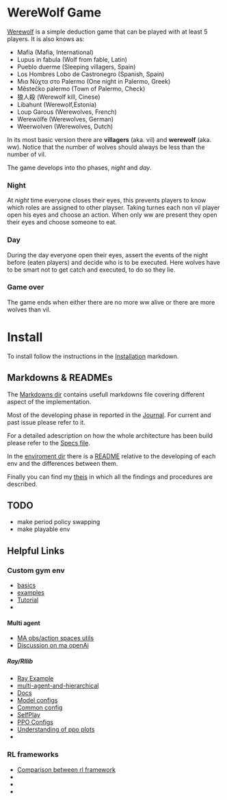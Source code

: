 # WereWolf Game
[Werewolf](https://en.wikipedia.org/wiki/Werewolf_social_deduction_game) is a simple deduction game that can be played with at least 5 players. It is also knows as:

- Mafia (Mafia, International)
- Lupus in fabula (Wolf from fable, Latin)
- Pueblo duerme (Sleeping villagers, Spain)
- Los Hombres Lobo de Castronegro (Spanish, Spain)
- Μια Νύχτα στο Palermo (One night in Palermo, Greek)
- Městečko palermo (Town of Palermo, Check)
- 狼人殺 (Werewolf kill, Cinese)
- Libahunt (Werewolf,Estonia)
- Loup Garous (Werewolves, French)
- Werewölfe (Werewolves, German)
- Weerwolven (Werewolves, Dutch)

In its most basic version there are __villagers__ (aka. vil) and __werewolf__ (aka.  ww). 
Notice that the number of wolves should always be less than the number of vil.

The game develops into tho phases, _night_ and _day_.

### Night
At _night_ time everyone closes their eyes, this prevents players to know which roles are assigned to other playser. 
Taking turnes each non vil player open his eyes and choose an action.
When only ww are present they open their eyes and choose someone to eat.

### Day
During the day everyone open their eyes, assert the events of the night before (eaten players) and decide who is to be executed.
Here wolves have to be smart not to get catch and executed, to do so they lie.

### Game over
The game ends when either there are no more ww alive or there are more wolves than vil.



# Install

To install follow the instructions in the [Installation](Resources/MarkDowns/Installation.md) markdown.

## Markdowns & READMEs
The [Markdowns dir](Resources/MarkDowns) contains usefull markdowns file covering different aspect of the implementation.

Most of the developing phase in reported in the [Journal](Resources/MarkDowns/Journal.md). For current and past issue please refer to it.

For a detailed adescription on how the whole architecture has been build please refer to the [Specs file](Resources/MarkDowns/Specs.md).

In the [enviroment dir](rlwolf/gym_environment/envs) there is a [README](rlwolf/gym_environment/envs/README.md) relative to the developing of each env and the differences between them.

Finally you can find my [theis](Resources/thesis.pdf) in which all the findings and procedures are described.


## TODO
- make period policy swapping
- make playable env

## Helpful Links

### Custom gym env
- [basics](https://medium.com/@apoddar573/making-your-own-custom-environment-in-gym-c3b65ff8cdaa)
- [examples](https://stackoverflow.com/questions/45068568/how-to-create-a-new-gym-environment-in-openai)
- [Tutorial](https://ai-mrkogao.github.io/reinforcement%20learning/openaigymtutorial/)
- []()

#### Multi agent
- [MA obs/action spaces utils](https://github.com/koulanurag/ma-gym/tree/master/ma_gym/envs/utils)
- [Discussion on ma openAi](https://github.com/openai/gym/issues/934)

##### Ray/Rllib
- [Ray Example](https://github.com/ray-project/ray/blob/master/rllib/examples/rock_paper_scissors_multiagent.py)
- [multi-agent-and-hierarchical](https://ray.readthedocs.io/en/latest/rllib-env.html#multi-agent-and-hierarchical)
- [Docs](https://ray.readthedocs.io/en/latest/index.html)
- [Model configs](https://ray.readthedocs.io/en/latest/rllib-models.html#built-in-model-parameters)
- [Common config](https://ray.readthedocs.io/en/latest/rllib-training.html#common-parameters)
- [SelfPlay](https://github.com/ray-project/ray/issues/6669)
- [PPO Configs](https://github.com/ray-project/ray/blob/4633d81c390fd33d54aa62a5eb43fe104062bb41/rllib/agents/ppo/ppo.py#L19)
- [Understanding of ppo plots](https://medium.com/aureliantactics/understanding-ppo-plots-in-tensorboard-cbc3199b9ba2)
- []()

### RL frameworks
- [Comparison between rl framework](https://winderresearch.com/a-comparison-of-reinforcement-learning-frameworks-dopamine-rllib-keras-rl-coach-trfl-tensorforce-coach-and-more/)
- []()
- []()
- []()
